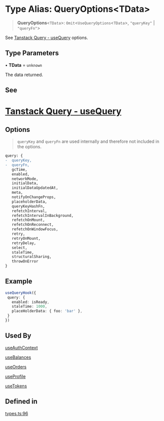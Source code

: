 # Type Alias: QueryOptions\<TData\>

> **QueryOptions**\<`TData`\>: `Omit`\<`UseQueryOptions`\<`TData`\>, `"queryKey"` \| `"queryFn"`\>

See [Tanstack Query - useQuery](https://tanstack.com/query/latest/docs/framework/react/reference/useQuery) options.

## Type Parameters

• **TData** = `unknown`

The data returned.

## See

# [Tanstack Query - useQuery](https://tanstack.com/query/latest/docs/framework/react/reference/useQuery)

## Options

> `queryKey` and `queryFn` are used internally and therefore not included in the options.
```diff
query: {
-  queryKey,
-  queryFn,
   gcTime,
   enabled,
   networkMode,
   initialData,
   initialDataUpdatedAt,
   meta,
   notifyOnChangeProps,
   placeholderData,
   queryKeyHashFn,
   refetchInterval,
   refetchIntervalInBackground,
   refetchOnMount,
   refetchOnReconnect,
   refetchOnWindowFocus,
   retry,
   retryOnMount,
   retryDelay,
   select,
   staleTime,
   structuralSharing,
   throwOnError
}
 ```

## Example

```ts
useQueryHook({
 query: {
   enabled: isReady,
   staleTime: 1000,
   placeHolderData: { foo: 'bar' },
 }
})
```

## Used By

[useAuthContext](/docs/packages/SDK%20React%20Provider/functions/useAuthContext.md)

[useBalances](/docs/packages/SDK%20React%20Provider/functions/useBalances.md)

[useOrders](/docs/packages/SDK%20React%20Provider/functions/useOrders.md)

[useProfile](/docs/packages/SDK%20React%20Provider/functions/useProfile.md)

[useTokens](/docs/packages/SDK%20React%20Provider/functions/useTokens.md)

## Defined in

[types.ts:96](https://github.com/monerium/js-monorepo/blob/main/packages/sdk-react-provider/src/lib/types.ts#L96)
